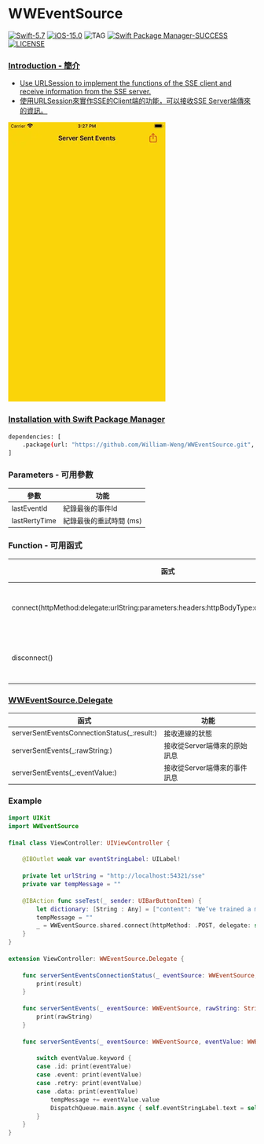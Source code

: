 # WWEventSource
[![Swift-5.7](https://img.shields.io/badge/Swift-5.7-orange.svg?style=flat)](https://developer.apple.com/swift/) [![iOS-15.0](https://img.shields.io/badge/iOS-15.0-pink.svg?style=flat)](https://developer.apple.com/swift/) ![TAG](https://img.shields.io/github/v/tag/William-Weng/WWEventSource) [![Swift Package Manager-SUCCESS](https://img.shields.io/badge/Swift_Package_Manager-SUCCESS-blue.svg?style=flat)](https://developer.apple.com/swift/) [![LICENSE](https://img.shields.io/badge/LICENSE-MIT-yellow.svg?style=flat)](https://developer.apple.com/swift/)

### [Introduction - 簡介](https://swiftpackageindex.com/William-Weng)
- [Use URLSession to implement the functions of the SSE client and receive information from the SSE server.]()
- [使用URLSession來實作SSE的Client端的功能，可以接收SSE Server端傳來的資訊。](https://apifox.com/apiskills/sse-vs-websocket/)

![](./Example.webp)

### [Installation with Swift Package Manager](https://medium.com/彼得潘的-swift-ios-app-開發問題解答集/使用-spm-安裝第三方套件-xcode-11-新功能-2c4ffcf85b4b)
```bash
dependencies: [
    .package(url: "https://github.com/William-Weng/WWEventSource.git", .upToNextMajor(from: "1.3.0"))
]
```

### Parameters - 可用參數
|參數|功能|
|-|-|
|lastEventId|紀錄最後的事件Id|
|lastRertyTime|紀錄最後的重試時間 (ms)|

### Function - 可用函式
|函式|功能|
|-|-|
|connect(httpMethod:delegate:urlString:parameters:headers:httpBodyType:configuration:queue:)|開啟SSE連線|
|disconnect()|關閉SSE連線|

### [WWEventSource.Delegate](https://ezgif.com/video-to-webp)
|函式|功能|
|-|-|
|serverSentEventsConnectionStatus(_:result:)|接收連線的狀態|
|serverSentEvents(_:rawString:)|接收從Server端傳來的原始訊息|
|serverSentEvents(_:eventValue:)|接收從Server端傳來的事件訊息|

### Example
```swift
import UIKit
import WWEventSource

final class ViewController: UIViewController {

    @IBOutlet weak var eventStringLabel: UILabel!
    
    private let urlString = "http://localhost:54321/sse"
    private var tempMessage = ""
    
    @IBAction func sseTest(_ sender: UIBarButtonItem) {
        let dictionary: [String : Any] = ["content": "We’ve trained a model called ChatGPT which interacts in a conversational way. The dialogue format makes it possible for ChatGPT to answer followup questions, admit its mistakes, challenge incorrect premises, and reject inappropriate requests.", "delayTime": 0.05]
        tempMessage = ""
        _ = WWEventSource.shared.connect(httpMethod: .POST, delegate: self, urlString: urlString, httpBodyType: .dictionary(dictionary))
    }
}

extension ViewController: WWEventSource.Delegate {
    
    func serverSentEventsConnectionStatus(_ eventSource: WWEventSource, result: Result<WWEventSource.ConnectionStatus, Error>) {
        print(result)
    }
    
    func serverSentEvents(_ eventSource: WWEventSource, rawString: String) {
        print(rawString)
    }
    
    func serverSentEvents(_ eventSource: WWEventSource, eventValue: WWEventSource.EventValue) {
        
        switch eventValue.keyword {
        case .id: print(eventValue)
        case .event: print(eventValue)
        case .retry: print(eventValue)
        case .data: print(eventValue)
            tempMessage += eventValue.value
            DispatchQueue.main.async { self.eventStringLabel.text = self.tempMessage }
        }
    }
}
```

